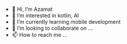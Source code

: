 - 👋 Hi, I’m Azamat
- 👀 I’m interested in kotlin, AI 
- 🌱 I’m currently learning mobile development
- 💞️ I’m looking to collaborate on ...
- 📫 How to reach me ...

<!---
mrazamat/mrazamat is a ✨ special ✨ repository because its `README.md` (this file) appears on your GitHub profile.
You can click the Preview link to take a look at your changes.
--->
